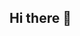 ## Hi there 👋

<!--
**Anup1200/Anup1200** is a ✨ _special_ ✨ repository because its `README.md` (this file) appears on your GitHub profile.

Here are some ideas to get you started:

- 🔭 I’m currently working on ...
- 🌱 I’m currently learning ...
- 👯 I’m looking to collaborate on ...
- 🤔 I’m looking for help with ...
- 💬 Ask me about DONT
- 📫 How to reach me: BY CAR
- 😄 Pronouns: SIGMA
- ⚡ Fun fact: ...
-->
